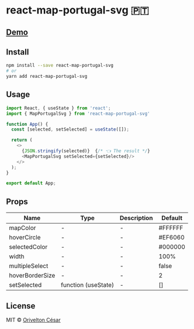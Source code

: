 # react-map-portugal-svg 🇵🇹       


## [Demo](https://orivelton.github.io/react-map-portugal-svg/?path=/docs/mapportugalsvg--default)




## Install

```bash
npm install --save react-map-portugal-svg
# or
yarn add react-map-portugal-svg
```

## Usage

```javascript
import React, { useState } from 'react';
import { MapPortugalSvg } from 'react-map-portugal-svg'

function App() {
  const [selected, setSelected] = useState([]);

  return (
    <>
      {JSON.stringify(selected)}  {/* 👈 The result */}
      <MapPortugalSvg setSelected={setSelected}/> 
    </>
  );
}

export default App;

```


## Props

| Name                 | Type              | Description | Default |
| -------------------- | ----------------- | ----------- | ------- |
| mapColor                 | -   | - | #FFFFFF |
| hoverCircle                 | -   | - | #EF6060 |
| selectedColor                 | -   | - | #000000 |
| width                 | -  | - | 100% |
| multipleSelect                 | -  | - | false |
| hoverBorderSize                 | -  | - | 2 |
| setSelected                 | function (useState)  | - | [] |


## License

MIT © [Orivelton César](https://github.com/orivelton)
